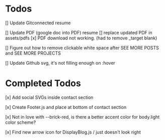 
# Todos

[] Update Gitconnected resume

[] Update PDF (google doc into PDF) resume
    [] replace updated PDF in assets/pdfs
    [x] PDF download not working. (had to remove _target blank)

[] Figure out how to remove clickable white space after SEE MORE POSTS and SEE MORE PROJECTS

[] Update Github svg, it's not filling enough on :hover

# Completed Todos

[x] Add social SVGs inside contact section

[x] Create Footer.js and place at bottom of contact section

[x] Not in love with --brick-red, is there a better accent color for body.light color scheme?

[x] Find new arrow icon for DisplayBlog.js / just doesn't look right
